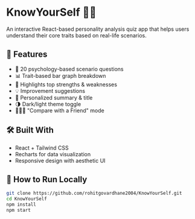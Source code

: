 # KnowYourSelf 🧠✨

An interactive React-based personality analysis quiz app that helps users understand their core traits based on real-life scenarios.

## 🔮 Features

- 🧩 20 psychology-based scenario questions  
- 📊 Trait-based bar graph breakdown  
- 🎯 Highlights top strengths & weaknesses  
- 💡 Improvement suggestions  
- 💬 Personalized summary & title  
- 🌗 Dark/light theme toggle  
- 🧑‍🤝‍🧑 "Compare with a Friend" mode

## 🛠 Built With

- React + Tailwind CSS  
- Recharts for data visualization  
- Responsive design with aesthetic UI

## 🚀 How to Run Locally

```bash
git clone https://github.com/rohitgovardhane2004/KnowYourSelf.git
cd KnowYourSelf
npm install
npm start
